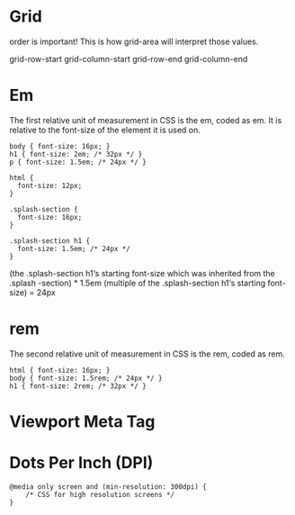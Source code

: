 # Grid

order is important! This is how grid-area will interpret those values.

grid-row-start
grid-column-start
grid-row-end
grid-column-end

# Em

The first relative unit of measurement in CSS is the em, coded as em. It is relative to the font-size of the element it is used on.

```
body { font-size: 16px; }
h1 { font-size: 2em; /* 32px */ }
p { font-size: 1.5em; /* 24px */ }
```

```
html {
  font-size: 12px;
}

.splash-section {
  font-size: 16px;
}

.splash-section h1 {
  font-size: 1.5em; /* 24px */
}
```

(the .splash-section h1‘s starting font-size which was inherited from the .splash -section) \* 1.5em (multiple of the .splash-section h1‘s starting font-size) = 24px

# rem

The second relative unit of measurement in CSS is the rem, coded as rem.

```
html { font-size: 16px; }
body { font-size: 1.5rem; /* 24px */ }
h1 { font-size: 2rem; /* 32px */ }
```

# Viewport Meta Tag

# Dots Per Inch (DPI)

```
@media only screen and (min-resolution: 300dpi) {
    /* CSS for high resolution screens */
}

```
